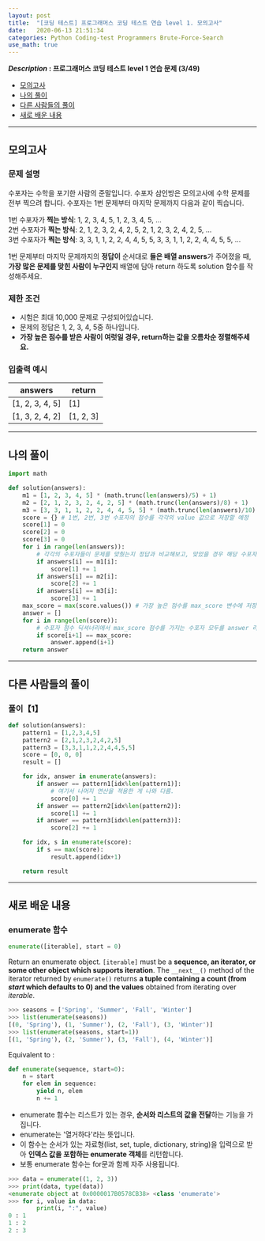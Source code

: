 ```yaml
---
layout: post
title:  "[코딩 테스트] 프로그래머스 코딩 테스트 연습 level 1. 모의고사"
date:   2020-06-13 21:51:34 
categories: Python Coding-test Programmers Brute-Force-Search
use_math: true
---
```


**_Description_ : 프로그래머스 코딩 테스트 level 1 연습 문제 (3/49)**

* [모의고사](#problem-description)
* [나의 풀이](#my-solution)
* [다른 사람들의 풀이](#problem-solution)
* [새로 배운 내용](#deep)

***

## 모의고사 <a id="problem-description"></a>

### 문제 설명
수포자는 수학을 포기한 사람의 준말입니다. 수포자 삼인방은 모의고사에 수학 문제를 전부 찍으려 합니다. 수포자는 1번 문제부터 마지막 문제까지 다음과 같이 찍습니다.

1번 수포자가 **찍는 방식**: 1, 2, 3, 4, 5, 1, 2, 3, 4, 5, ...  
2번 수포자가 **찍는 방식**: 2, 1, 2, 3, 2, 4, 2, 5, 2, 1, 2, 3, 2, 4, 2, 5, ...  
3번 수포자가 **찍는 방식**: 3, 3, 1, 1, 2, 2, 4, 4, 5, 5, 3, 3, 1, 1, 2, 2, 4, 4, 5, 5, ...

1번 문제부터 마지막 문제까지의 **정답이** 순서대로 **들은 배열 answers**가 주어졌을 때, **가장 많은 문제를 맞힌 사람이 누구인지** 배열에 담아 return 하도록 solution 함수를 작성해주세요.

### 제한 조건

-   시험은 최대 10,000 문제로 구성되어있습니다.
-   문제의 정답은 1, 2, 3, 4, 5중 하나입니다.
-   **가장 높은 점수를 받은 사람이 여럿일 경우, return하는 값을 오름차순 정렬해주세요.**

### 입출력 예시

| answers | return |
| ------- | ------ |
| [1, 2, 3, 4, 5] | [1] |
| [1, 3, 2, 4, 2] | [1, 2, 3] |

***
## 나의 풀이 <a id="my-solution"></a>

```python
import math

def solution(answers):
    m1 = [1, 2, 3, 4, 5] * (math.trunc(len(answers)/5) + 1)
    m2 = [2, 1, 2, 3, 2, 4, 2, 5] * (math.trunc(len(answers)/8) + 1)
    m3 = [3, 3, 1, 1, 2, 2, 4, 4, 5, 5] * (math.trunc(len(answers)/10) +1)
    score = {} # 1번, 2번, 3번 수포자의 점수를 각각의 value 값으로 저장할 예정
    score[1] = 0
    score[2] = 0
    score[3] = 0
    for i in range(len(answers)):
	    # 각각의 수포자들이 문제를 맞췄는지 정답과 비교해보고, 맞았을 경우 해당 수포자의 점수를 1 추가한다.
        if answers[i] == m1[i]: 
            score[1] += 1
        if answers[i] == m2[i]:
            score[2] += 1
        if answers[i] == m3[i]:
            score[3] += 1
    max_score = max(score.values()) # 가장 높은 점수를 max_score 변수에 저장
    answer = []
    for i in range(len(score)): 
	    # 수포자 점수 딕셔너리에서 max_score 점수를 가지는 수포자 모두를 answer 리스트에 추가.
        if score[i+1] == max_score:
            answer.append(i+1)
    return answer
```

***

## 다른 사람들의 풀이 <a id="problem-solution"></a>

### 풀이【1】
```python
def solution(answers):
    pattern1 = [1,2,3,4,5]
    pattern2 = [2,1,2,3,2,4,2,5]
    pattern3 = [3,3,1,1,2,2,4,4,5,5]
    score = [0, 0, 0]
    result = []

    for idx, answer in enumerate(answers):
        if answer == pattern1[idx%len(pattern1)]:
	        # 여기서 나머지 연산을 적용한 게 나와 다름.
            score[0] += 1
        if answer == pattern2[idx%len(pattern2)]:
            score[1] += 1
        if answer == pattern3[idx%len(pattern3)]:
            score[2] += 1

    for idx, s in enumerate(score):
        if s == max(score):
            result.append(idx+1)

    return result
```

***

## 새로 배운 내용 <a id="deep"></a> 

### enumerate 함수

```python
enumerate([iterable], start = 0)
```
Return an enumerate object. `[iterable]` must be a **sequence, an iterator, or some other object which supports iteration**. The `__next__()` method of the iterator returned by `enumerate()` returns **a tuple containing a count (from _start_ which defaults to 0) and the values** obtained from iterating over _iterable_.

```python
>>> seasons = ['Spring', 'Summer', 'Fall', 'Winter']
>>> list(enumerate(seasons))
[(0, 'Spring'), (1, 'Summer'), (2, 'Fall'), (3, 'Winter')]
>>> list(enumerate(seasons, start=1))
[(1, 'Spring'), (2, 'Summer'), (3, 'Fall'), (4, 'Winter')]
```
Equivalent to :
```python
def enumerate(sequence, start=0):
	n = start
	for elem in sequence:
		yield n, elem
		n += 1
```

* enumerate 함수는 리스트가 있는 경우, **순서와 리스트의 값을 전달**하는 기능을 가집니다.
* enumerate는 '열거하다'라는 뜻입니다. 
* 이 함수는 순서가 있는 자료형(list, set, tuple, dictionary, string)을 입력으로 받아 **인덱스 값을 포함하는 enumerate 객체**를 리턴합니다.
* 보통 enumerate 함수는 for문과 함께 자주 사용됩니다.

```python
>>> data = enumerate((1, 2, 3))
>>> print(data, type(data))
<enumerate object at 0x0000017B0578CB38> <class 'enumerate'>
>>> for i, value in data:
		print(i, ":", value)
0 : 1
1 : 2
2 : 3
```
 
<!--stackedit_data:
eyJoaXN0b3J5IjpbLTE1OTU5MzIwMjksLTg5MzkxNjE3NywtMj
A0MzgxMjQzOCwtMTc1MTMwNTUyMCwtMTE0NDA4NDEyNywtMTIw
MTQ1NzMyNSwxMDc5MTYxMTQwXX0=
-->